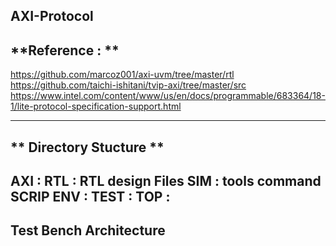 **AXI-Protocol**
-----------------------------------------------------------------------------------------------------------
**Reference : **
-----------------------------------------------------------------------------------------------------------
  https://github.com/marcoz001/axi-uvm/tree/master/rtl
  https://github.com/taichi-ishitani/tvip-axi/tree/master/src
  https://www.intel.com/content/www/us/en/docs/programmable/683364/18-1/lite-protocol-specification-support.html
  

-----------------------------------------------------------------------------------------------------------
**  Directory Stucture ** 
-----------------------------------------------------------------------------------------------------------
  AXI : RTL  : RTL design Files
        SIM  : tools command SCRIP
        ENV  :
        TEST :
        TOP  :
-----------------------------------------------------------------------------------------------------------
**Test Bench Architecture**
-----------------------------------------------------------------------------------------------------------


